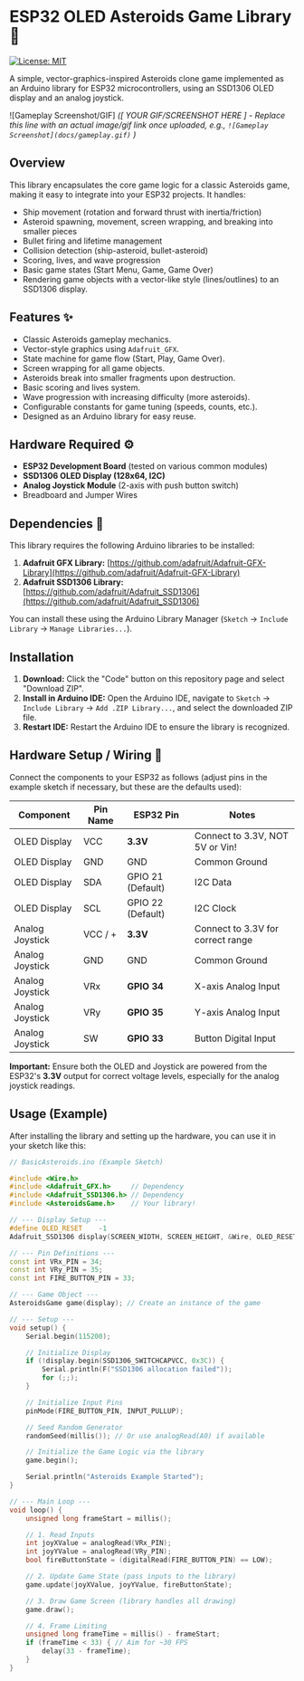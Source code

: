 # ESP32 OLED Asteroids Game Library 🚀

[![License: MIT](https://img.shields.io/badge/License-MIT-yellow.svg)](https://opensource.org/licenses/MIT)

A simple, vector-graphics-inspired Asteroids clone game implemented as an Arduino library for ESP32 microcontrollers, using an SSD1306 OLED display and an analog joystick.

![Gameplay Screenshot/GIF]
_([ YOUR GIF/SCREENSHOT HERE ] - Replace this line with an actual image/gif link once uploaded, e.g., `![Gameplay Screenshot](docs/gameplay.gif)` )_

## Overview

This library encapsulates the core game logic for a classic Asteroids game, making it easy to integrate into your ESP32 projects. It handles:

*   Ship movement (rotation and forward thrust with inertia/friction)
*   Asteroid spawning, movement, screen wrapping, and breaking into smaller pieces
*   Bullet firing and lifetime management
*   Collision detection (ship-asteroid, bullet-asteroid)
*   Scoring, lives, and wave progression
*   Basic game states (Start Menu, Game, Game Over)
*   Rendering game objects with a vector-like style (lines/outlines) to an SSD1306 display.

## Features ✨

*   Classic Asteroids gameplay mechanics.
*   Vector-style graphics using `Adafruit_GFX`.
*   State machine for game flow (Start, Play, Game Over).
*   Screen wrapping for all game objects.
*   Asteroids break into smaller fragments upon destruction.
*   Basic scoring and lives system.
*   Wave progression with increasing difficulty (more asteroids).
*   Configurable constants for game tuning (speeds, counts, etc.).
*   Designed as an Arduino library for easy reuse.

## Hardware Required ⚙️

*   **ESP32 Development Board** (tested on various common modules)
*   **SSD1306 OLED Display (128x64, I2C)**
*   **Analog Joystick Module** (2-axis with push button switch)
*   Breadboard and Jumper Wires

## Dependencies 🔗

This library requires the following Arduino libraries to be installed:

1.  **Adafruit GFX Library:** [https://github.com/adafruit/Adafruit-GFX-Library](https://github.com/adafruit/Adafruit-GFX-Library)
2.  **Adafruit SSD1306 Library:** [https://github.com/adafruit/Adafruit_SSD1306](https://github.com/adafruit/Adafruit_SSD1306)

You can install these using the Arduino Library Manager (`Sketch` -> `Include Library` -> `Manage Libraries...`).

## Installation

1.  **Download:** Click the "Code" button on this repository page and select "Download ZIP".
2.  **Install in Arduino IDE:** Open the Arduino IDE, navigate to `Sketch` -> `Include Library` -> `Add .ZIP Library...`, and select the downloaded ZIP file.
3.  **Restart IDE:** Restart the Arduino IDE to ensure the library is recognized.

## Hardware Setup / Wiring 🔌

Connect the components to your ESP32 as follows (adjust pins in the example sketch if necessary, but these are the defaults used):

| Component        | Pin Name | ESP32 Pin          | Notes                             |
| ---------------- | -------- | ------------------ | --------------------------------- |
| OLED Display     | VCC      | **3.3V**           | Connect to 3.3V, NOT 5V or Vin!   |
| OLED Display     | GND      | GND                | Common Ground                     |
| OLED Display     | SDA      | GPIO 21 (Default)  | I2C Data                          |
| OLED Display     | SCL      | GPIO 22 (Default)  | I2C Clock                         |
| Analog Joystick  | VCC / +  | **3.3V**           | Connect to 3.3V for correct range |
| Analog Joystick  | GND      | GND                | Common Ground                     |
| Analog Joystick  | VRx      | **GPIO 34**        | X-axis Analog Input               |
| Analog Joystick  | VRy      | **GPIO 35**        | Y-axis Analog Input               |
| Analog Joystick  | SW       | **GPIO 33**        | Button Digital Input              |

**Important:** Ensure both the OLED and Joystick are powered from the ESP32's **3.3V** output for correct voltage levels, especially for the analog joystick readings.

## Usage (Example)

After installing the library and setting up the hardware, you can use it in your sketch like this:

```cpp
// BasicAsteroids.ino (Example Sketch)

#include <Wire.h>
#include <Adafruit_GFX.h>     // Dependency
#include <Adafruit_SSD1306.h> // Dependency
#include <AsteroidsGame.h>    // Your library!

// --- Display Setup ---
#define OLED_RESET    -1
Adafruit_SSD1306 display(SCREEN_WIDTH, SCREEN_HEIGHT, &Wire, OLED_RESET); // Uses constants from library

// --- Pin Definitions ---
const int VRx_PIN = 34;
const int VRy_PIN = 35;
const int FIRE_BUTTON_PIN = 33;

// --- Game Object ---
AsteroidsGame game(display); // Create an instance of the game

// --- Setup ---
void setup() {
    Serial.begin(115200);

    // Initialize Display
    if (!display.begin(SSD1306_SWITCHCAPVCC, 0x3C)) {
        Serial.println(F("SSD1306 allocation failed"));
        for (;;);
    }

    // Initialize Input Pins
    pinMode(FIRE_BUTTON_PIN, INPUT_PULLUP);

    // Seed Random Generator
    randomSeed(millis()); // Or use analogRead(A0) if available

    // Initialize the Game Logic via the library
    game.begin();

    Serial.println("Asteroids Example Started");
}

// --- Main Loop ---
void loop() {
    unsigned long frameStart = millis();

    // 1. Read Inputs
    int joyXValue = analogRead(VRx_PIN);
    int joyYValue = analogRead(VRy_PIN);
    bool fireButtonState = (digitalRead(FIRE_BUTTON_PIN) == LOW);

    // 2. Update Game State (pass inputs to the library)
    game.update(joyXValue, joyYValue, fireButtonState);

    // 3. Draw Game Screen (library handles all drawing)
    game.draw();

    // 4. Frame Limiting
    unsigned long frameTime = millis() - frameStart;
    if (frameTime < 33) { // Aim for ~30 FPS
        delay(33 - frameTime);
    }
}
